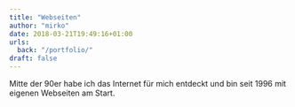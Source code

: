 ```yaml
---
title: "Webseiten"
author: "mirko"
date: 2018-03-21T19:49:16+01:00
urls:
  back: "/portfolio/"
draft: false
---
```


Mitte der 90er habe ich das Internet für mich entdeckt und bin seit 1996 mit eigenen Webseiten am Start.